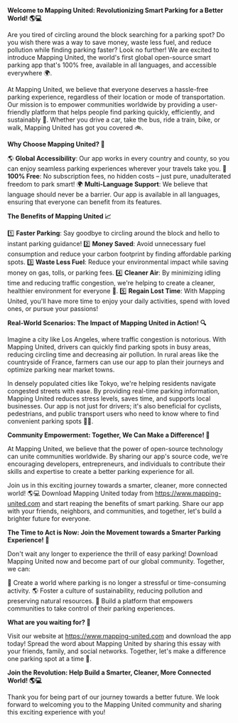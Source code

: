 **Welcome to Mapping United: Revolutionizing Smart Parking for a Better World! 🌎💻**

Are you tired of circling around the block searching for a parking spot? Do you wish there was a way to save money, waste less fuel, and reduce pollution while finding parking faster? Look no further! We are excited to introduce Mapping United, the world's first global open-source smart parking app that's 100% free, available in all languages, and accessible everywhere 🌍.

At Mapping United, we believe that everyone deserves a hassle-free parking experience, regardless of their location or mode of transportation. Our mission is to empower communities worldwide by providing a user-friendly platform that helps people find parking quickly, efficiently, and sustainably 💚. Whether you drive a car, take the bus, ride a train, bike, or walk, Mapping United has got you covered 🚲.

**Why Choose Mapping United? 🤔**

🌎 **Global Accessibility**: Our app works in every country and county, so you can enjoy seamless parking experiences wherever your travels take you.
💸 **100% Free**: No subscription fees, no hidden costs – just pure, unadulterated freedom to park smart!
🌍 **Multi-Language Support**: We believe that language should never be a barrier. Our app is available in all languages, ensuring that everyone can benefit from its features.

**The Benefits of Mapping United 📈**

1️⃣ **Faster Parking**: Say goodbye to circling around the block and hello to instant parking guidance!
2️⃣ **Money Saved**: Avoid unnecessary fuel consumption and reduce your carbon footprint by finding affordable parking spots.
3️⃣ **Waste Less Fuel**: Reduce your environmental impact while saving money on gas, tolls, or parking fees.
4️⃣ **Cleaner Air**: By minimizing idling time and reducing traffic congestion, we're helping to create a cleaner, healthier environment for everyone 🌿.
5️⃣ **Regain Lost Time**: With Mapping United, you'll have more time to enjoy your daily activities, spend with loved ones, or pursue your passions!

**Real-World Scenarios: The Impact of Mapping United in Action! 🔍**

Imagine a city like Los Angeles, where traffic congestion is notorious. With Mapping United, drivers can quickly find parking spots in busy areas, reducing circling time and decreasing air pollution. In rural areas like the countryside of France, farmers can use our app to plan their journeys and optimize parking near market towns.

In densely populated cities like Tokyo, we're helping residents navigate congested streets with ease. By providing real-time parking information, Mapping United reduces stress levels, saves time, and supports local businesses. Our app is not just for drivers; it's also beneficial for cyclists, pedestrians, and public transport users who need to know where to find convenient parking spots 🚴‍♀️.

**Community Empowerment: Together, We Can Make a Difference! 🌈**

At Mapping United, we believe that the power of open-source technology can unite communities worldwide. By sharing our app's source code, we're encouraging developers, entrepreneurs, and individuals to contribute their skills and expertise to create a better parking experience for all.

Join us in this exciting journey towards a smarter, cleaner, more connected world! 🌎💻 Download Mapping United today from https://www.mapping-united.com and start reaping the benefits of smart parking. Share our app with your friends, neighbors, and communities, and together, let's build a brighter future for everyone.

**The Time to Act is Now: Join the Movement towards a Smarter Parking Experience! 💪**

Don't wait any longer to experience the thrill of easy parking! Download Mapping United now and become part of our global community. Together, we can:

🌟 Create a world where parking is no longer a stressful or time-consuming activity.
🌎 Foster a culture of sustainability, reducing pollution and preserving natural resources.
💚 Build a platform that empowers communities to take control of their parking experiences.

**What are you waiting for? 🤔**

Visit our website at https://www.mapping-united.com and download the app today! Spread the word about Mapping United by sharing this essay with your friends, family, and social networks. Together, let's make a difference one parking spot at a time 🚀.

**Join the Revolution: Help Build a Smarter, Cleaner, More Connected World! 🌎💻**

Thank you for being part of our journey towards a better future. We look forward to welcoming you to the Mapping United community and sharing this exciting experience with you!